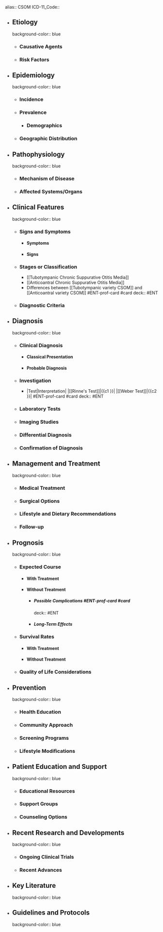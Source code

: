 alias:: CSOM
ICD-11_Code::

- ## Etiology
  background-color:: blue
	- ### Causative Agents
	- ### Risk Factors
- ## Epidemiology
  background-color:: blue
	- ### Incidence
	- ### Prevalence
		- ### Demographics
	- ### Geographic Distribution
- ## Pathophysiology
  background-color:: blue
	- ### Mechanism of Disease
	- ### Affected Systems/Organs
- ## Clinical Features
  background-color:: blue
	- ### Signs and Symptoms
		- #### Symptoms
		- #### Signs
	- ### Stages or Classification
		- [[Tubotympanic Chronic Suppurative Otitis Media]]
		- [[Anticoantral Chronic Suppurative Otitis Media]]
		- Differences between [[Tubotympanic variety CSOM]] and [[Anticoantral variety CSOM]]  #ENT-prof-card #card
		    deck:: #ENT
	- ### Diagnostic Criteria
- ## Diagnosis
  background-color:: blue
	- ### Clinical Diagnosis
		- #### Classical Presentation
		- #### Probable Diagnosis
	- ### Investigation
		- |Test|Interpretation|
		  |[[Rinne's Test]]|{{c1 }}|
		  |[[Weber Test]]|{{c2 }}| 
		  #ENT-prof-card #card
		    deck:: #ENT
	- ### Laboratory Tests
	- ### Imaging Studies
	- ### Differential Diagnosis
	- ### Confirmation of Diagnosis
- ## Management and Treatment
  background-color:: blue
	- ### Medical Treatment
	- ### Surgical Options
	- ### Lifestyle and Dietary Recommendations
	- ### Follow-up
- ## Prognosis
  background-color:: blue
	- ### Expected Course
		- #### With Treatment
		- #### Without Treatment
			- ##### Possible Complications  #ENT-prof-card #card
			    deck:: #ENT
			- ##### Long-Term Effects
	- ### Survival Rates
		- #### With Treatment
		- #### Without Treatment
	- ### Quality of Life Considerations
- ## Prevention
  background-color:: blue
	- ### Health Education
	- ### Community Approach
	- ### Screening Programs
	- ### Lifestyle Modifications
- ## Patient Education and Support
  background-color:: blue
	- ### Educational Resources
	- ### Support Groups
	- ### Counseling Options
- ## Recent Research and Developments
  background-color:: blue
	- ### Ongoing Clinical Trials
	- ### Recent Advances
- ## Key Literature
  background-color:: blue
- ## Guidelines and Protocols
  background-color:: blue